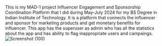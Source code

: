 This is my MAD-1 project Influencer Engagement and Sponsorship Coordination Platform that I did during May-July 2024 for my BS Degree in Indian Institute of Technology. It is a platform that connects the influencer 
and sponsor for marketing products and get monetary benefits for influencer. This app has the superuser as admin who has all the statistics about the app and has ability to flag inappropriate users and campaings.
![Screenshot (100)](https://github.com/user-attachments/assets/7e64afbe-b314-4ded-b2fd-c4d6daad6f34)
